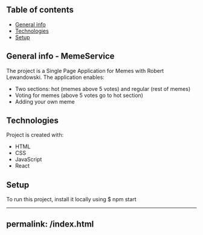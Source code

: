 ## Table of contents
* [General info](#general-info)
* [Technologies](#technologies)
* [Setup](#setup)


## General info - MemeService
The project is a Single Page Application for Memes with Robert Lewandowski.
The application enables:

- Two sections: hot (memes above 5 votes) and regular (rest of memes)
- Voting for memes (above 5 votes go to hot section)
- Adding your own meme 

	
## Technologies
Project is created with:
* HTML
* CSS
* JavaScript
* React
	

## Setup
To run this project, install it locally using 
$ npm start

---
permalink: /index.html
---